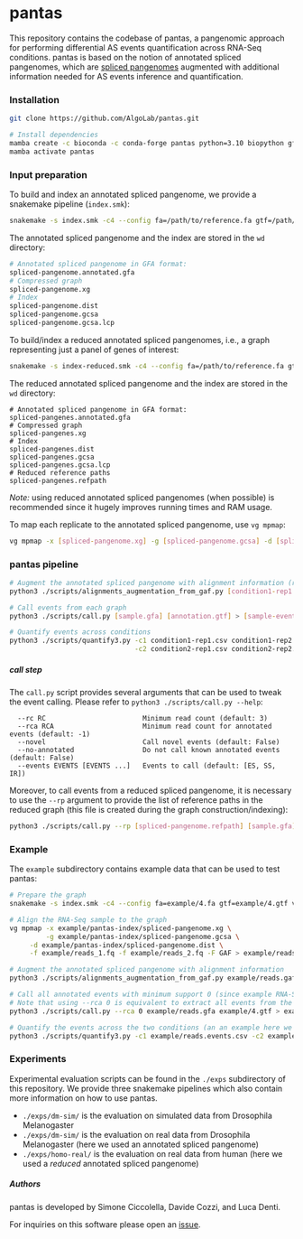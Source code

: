 # pantas

This repository contains the codebase of pantas, a pangenomic approach for performing differential AS events quantification across RNA-Seq conditions. pantas is based on the notion of annotated spliced pangenomes, which are [spliced pangenomes](https://doi.org/10.1038/s41592-022-01731-9) augmented with additional information needed for AS events inference and quantification.


### Installation
``` sh
git clone https://github.com/AlgoLab/pantas.git

# Install dependencies
mamba create -c bioconda -c conda-forge pantas python=3.10 biopython gffutils intervaltree bcftools samtools gffread vg=1.50.1 snakemake-minimal
mamba activate pantas
```

### Input preparation
To build and index an annotated spliced pangenome, we provide a snakemake pipeline (`index.smk`): 
``` sh
snakemake -s index.smk -c4 --config fa=/path/to/reference.fa gtf=/path/to/annotation.gtf vcf=/path/to/variants.vcf.gz wd=/path/to/out/dir
```
The annotated spliced pangenome and the index are stored in the `wd` directory:
``` sh
# Annotated spliced pangenome in GFA format:
spliced-pangenome.annotated.gfa
# Compressed graph
spliced-pangenome.xg
# Index
spliced-pangenome.dist         
spliced-pangenome.gcsa
spliced-pangenome.gcsa.lcp
```

To build/index a reduced annotated spliced pangenomes, i.e., a graph representing just a panel of genes of interest:
``` sh
snakemake -s index-reduced.smk -c4 --config fa=/path/to/reference.fa gtf=/path/to/panel.gtf vcf=/path/to/variants.vcf.gz wd=/path/to/out/dir
```
The reduced annotated spliced pangenome and the index are stored in the `wd` directory:
```
# Annotated spliced pangenome in GFA format:
spliced-pangenes.annotated.gfa
# Compressed graph
spliced-pangenes.xg
# Index
spliced-pangenes.dist         
spliced-pangenes.gcsa
spliced-pangenes.gcsa.lcp
# Reduced reference paths
spliced-pangenes.refpath
```

*Note:* using reduced annotated spliced pangenomes (when possible) is recommended since it hugely improves running times and RAM usage.

To map each replicate to the annotated spliced pangenome, use `vg mpmap`:
``` sh
vg mpmap -x [spliced-pangenome.xg] -g [spliced-pangenome.gcsa] -d [spliced-pangenome.dist] -f [sample_1.fq] -f [sample_2.fq] -F GAF > [sample.gaf]
```

### pantas pipeline
``` sh
# Augment the annotated spliced pangenome with alignment information (run this for each replicate)
python3 ./scripts/alignments_augmentation_from_gaf.py [condition1-rep1.gaf] [spliced-pangenome.annotated.gfa] > [condition1-rep1.gfa]

# Call events from each graph
python3 ./scripts/call.py [sample.gfa] [annotation.gtf] > [sample-events.csv]

# Quantify events across conditions
python3 ./scripts/quantify3.py -c1 condition1-rep1.csv condition1-rep2.csv condition1-rep3.csv \
                               -c2 condition2-rep1.csv condition2-rep2.csv condition2-rep3.csv > [quantification.csv]
```

##### call step
The `call.py` script provides several arguments that can be used to tweak the event calling. Please refer to `python3 ./scripts/call.py --help`:
```
  --rc RC                        Minimum read count (default: 3)
  --rca RCA                      Minimum read count for annotated events (default: -1)
  --novel                        Call novel events (default: False)
  --no-annotated                 Do not call known annotated events (default: False)
  --events EVENTS [EVENTS ...]   Events to call (default: [ES, SS, IR])
```

Moreover, to call events from a reduced spliced pangenome, it is necessary to use the `--rp` argument to provide the list of reference paths in the reduced graph (this file is created during the graph construction/indexing):
``` sh
python3 ./scripts/call.py --rp [spliced-pangenome.refpath] [sample.gfa] [annotation.gtf] > [sample-events.csv]
```

### Example
The `example` subdirectory contains example data that can be used to test pantas:
``` sh
# Prepare the graph
snakemake -s index.smk -c4 --config fa=example/4.fa gtf=example/4.gtf vcf=example/4.vcf.gz wd=example/pantas-index

# Align the RNA-Seq sample to the graph
vg mpmap -x example/pantas-index/spliced-pangenome.xg \
         -g example/pantas-index/spliced-pangenome.gcsa \
	 -d example/pantas-index/spliced-pangenome.dist \
	 -f example/reads_1.fq -f example/reads_2.fq -F GAF > example/reads.gaf

# Augment the annotated spliced pangenome with alignment information
python3 ./scripts/alignments_augmentation_from_gaf.py example/reads.gaf example/pantas-index/spliced-pangenome.annotated.gfa > example/reads.gfa

# Call all annotated events with minimum support 0 (since example RNA-Seq sample is very small)
# Note that using --rca 0 is equivalent to extract all events from the graph
python3 ./scripts/call.py --rca 0 example/reads.gfa example/4.gtf > example/reads.events.csv

# Quantify the events across the two conditions (an an example here we are using the same file twice)
python3 ./scripts/quantify3.py -c1 example/reads.events.csv -c2 example/reads.events.csv > example/quant.csv
```

### Experiments
Experimental evaluation scripts can be found in the `./exps` subdirectory of this repository. We provide three snakemake pipelines which also contain more information on how to use pantas.
* `./exps/dm-sim/` is the evaluation on simulated data from Drosophila Melanogaster
* `./exps/dm-sim/` is the evaluation on real data from Drosophila Melanogaster (here we used an annotated spliced pangenome)
* `./exps/homo-real/` is the evaluation on real data from human (here we used a *reduced* annotated spliced pangenome)


##### Authors
pantas is developed by Simone Ciccolella, Davide Cozzi, and Luca Denti.

For inquiries on this software please open an [issue](https://github.com/algolab/pantas/issues).